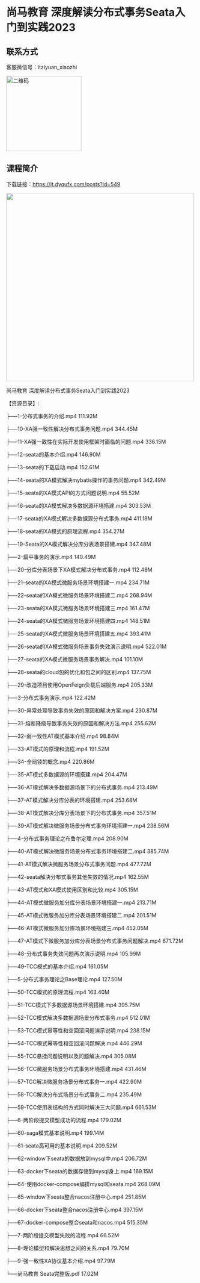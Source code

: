 # 尚马教育 深度解读分布式事务Seata入门到实践2023

## 联系方式

客服微信号：itziyuan_xiaozhi

<img src="https://ziyuanyun.oss-cn-guangzhou.aliyuncs.com/common/20240614073449/666b82192834a.jpg" width="200" height="200" alt="二维码">

## 课程简介

下载链接：https://it.dyqufx.com/posts?id=549

<img src="https://ziyuanyun.oss-cn-guangzhou.aliyuncs.com/yun/20240515152049/66446251bcd05.jpg" width="500" alt="">

  尚马教育 深度解读分布式事务Seata入门到实践2023



 【资源目录】:

 ├──1-分布式事务的介绍.mp4 111.92M

 ├──10-XA强一致性解决分布式事务问题.mp4 344.45M

 ├──11-XA强一致性在实际开发使用框架时面临的问题.mp4 336.15M

 ├──12-seata的基本介绍.mp4 146.90M

 ├──13-seata的下载启动.mp4 152.61M

 ├──14-seata的XA模式解决mybatis操作的事务问题.mp4 342.49M

 ├──15-seata的XA模式API的方式问题说明.mp4 55.52M

 ├──16-seata的XA模式解决多数据源环境搭建.mp4 303.53M

 ├──17-seata的XA模式解决多数据源分布式事务.mp4 411.18M

 ├──18-seata的XA模式的原理流程.mp4 354.27M

 ├──19-Seata的XA模式解决分库分表场景搭建.mp4 347.48M

 ├──2-扁平事务的演示.mp4 140.49M

 ├──20-分库分表场景下XA模式解决分布式事务.mp4 112.48M

 ├──21-seata的XA模式微服务场景环境搭建一.mp4 234.71M

 ├──22-seata的XA模式微服务场景环境搭建二.mp4 268.94M

 ├──23-seata的XA模式微服务场景环境搭建三.mp4 161.47M

 ├──24-seata的XA模式微服务场景环境搭建四.mp4 148.51M

 ├──25-seata的XA模式微服务场景环境搭建五.mp4 393.41M

 ├──26-seata的XA模式微服务场景事务失效演示说明.mp4 522.01M

 ├──27-seata的XA模式微服务场景事务解决.mp4 101.10M

 ├──28-seata的cloud包的优化和包之间的区别.mp4 137.75M

 ├──29-改造项目使用OpenFeign负载后端服务.mp4 205.33M

 ├──3-分布式事务演示.mp4 122.42M

 ├──30-异常处理导致事务失效的原因和解决方案.mp4 230.87M

 ├──31-熔断降级导致事务失效的原因和解决方法.mp4 255.62M

 ├──32-弱一致性AT模式基本介绍.mp4 98.84M

 ├──33-AT模式的原理和流程.mp4 191.52M

 ├──34-全局锁的概念.mp4 220.86M

 ├──35-AT模式多数据源的环境搭建.mp4 204.47M

 ├──36-AT模式解决多数据源场景下的分布式事务.mp4 213.49M

 ├──37-AT模式解决分库分表的环境搭建.mp4 253.68M

 ├──38-AT模式解决分库分表场景下的分布式事务.mp4 357.51M

 ├──39-AT模式解决微服务场景分布式事务环境搭建一.mp4 238.56M

 ├──4-分布式事务理论之布鲁尔定理.mp4 208.90M

 ├──40-AT模式解决微服务场景分布式事务环境搭建二.mp4 385.74M

 ├──41-AT模式解决微服务场景分布式事务问题.mp4 477.72M

 ├──42-seata解决分布式事务其他失效的情况.mp4 162.55M

 ├──43-AT模式和XA模式使用区别和比较.mp4 305.15M

 ├──44-AT模式微服务加分库分表场景环境搭建一.mp4 213.71M

 ├──45-AT模式微服务加分库分表场景环境搭建二.mp4 201.51M

 ├──46-AT模式微服务加分库场景环境搭建三.mp4 452.05M

 ├──47-AT模式下微服务加分库分表场景分布式事务问题解决.mp4 671.72M

 ├──48-分布式事务失效问题再次演示说明.mp4 105.99M

 ├──49-TCC模式的基本介绍.mp4 161.05M

 ├──5-分布式事务理论之Base理论.mp4 127.50M

 ├──50-TCC模式的原理流程.mp4 163.40M

 ├──51-TCC模式下多数据源场景环境搭建.mp4 395.75M

 ├──52-TCC模式解决多数据源场景分布式事务.mp4 512.01M

 ├──53-TCC模式幂等性和空回滚问题演示说明.mp4 238.15M

 ├──54-TCC模式幂等性和空回滚问题解决.mp4 446.29M

 ├──55-TCC悬挂问题说明以及问题解决.mp4 305.08M

 ├──56-TCC微服务场景分布式事务环境搭建.mp4 431.46M

 ├──57-TCC解决微服务场景分布式事务一.mp4 422.90M

 ├──58-TCC解决分布式场景分布式事务二.mp4 235.49M

 ├──59-TCC使用表结构的方式同时解决三大问题.mp4 661.53M

 ├──6-两阶段提交模型成功的流程.mp4 179.02M

 ├──60-saga模式基本说明.mp4 199.14M

 ├──61-seata高可用的基本说明.mp4 209.52M

 ├──62-window下seata的数据放到mysql中.mp4 206.72M

 ├──63-docker下seata的数据存储到mysql身上.mp4 169.15M

 ├──64-使用docker-compose编排mysql和seata.mp4 268.09M

 ├──65-window下seata整合nacos注册中心.mp4 251.85M

 ├──66-docker下seata整合nacos注册中心.mp4 397.15M

 ├──67-docker-compose整合seata和nacos.mp4 515.35M

 ├──7-两阶段提交模型失败的流程.mp4 66.52M

 ├──8-理论模型和解决思想之间的关系.mp4 79.70M

 ├──9-强一致性XA协议基本介绍.mp4 97.79M

 └──尚马教育 Seata完整版.pdf 17.02M

  